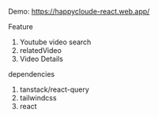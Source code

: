 <Youtube Clone>

Demo: https://happycloude-react.web.app/

Feature 
1. Youtube video search 
2. relatedVideo 
3. Video Details

dependencies
1. tanstack/react-query
2. tailwindcss
3. react
